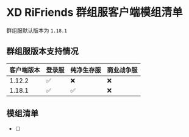# XD RiFriends 群组服客户端模组清单

群组服默认版本为 `1.18.1`

## 群组服版本支持情况

| 客户端版本 | 登录服 | 纯净生存服 | 商业战争服 |
| --- | --- | --- | --- |
| 1.12.2 | :white_check_mark: | :x: | :x: |
| 1.18.1 | :white_check_mark: | :white_check_mark: | :x: |

## 模组清单

- [ ]